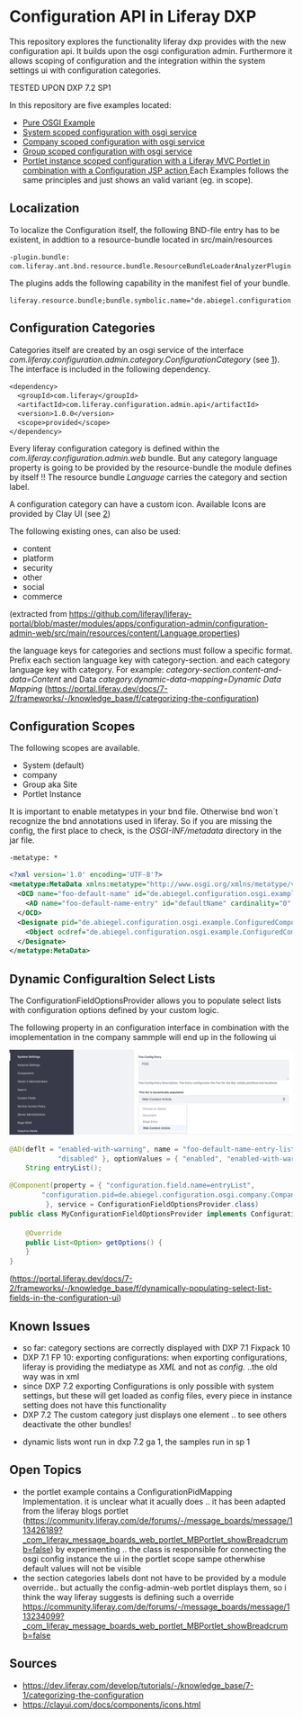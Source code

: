 # Configuration API in Liferay DXP
This repository explores the functionality liferay dxp provides with the new configuration api. It builds upon the osgi configuration admin. Furthermore it allows scoping of configuration and the integration within the system settings ui with configuration categories.


TESTED UPON DXP 7.2 SP1

In this repository are five examples located:
* [Pure OSGI Example](/osgi-core-annotation/README.md)
* [System scoped configuration with osgi service](/liferay-scoped-system/README.md)
* [Company scoped configuration with osgi service](/liferay-scoped-company/README.md)
* [Group scoped configuration with osgi service](/liferay-scoped-group/README.md)
* [Portlet instance scoped configuration with a Liferay MVC Portlet in combination with a Configuration JSP action ](/liferay-scoped-portlet-instance/README.md)
Each Examples follows the same principles and just shows an valid variant (eg. in scope).

## Localization 
To localize the  Configuration itself, the following BND-file entry has to be existent, in addtion to a resource-bundle located in src/main/resources

```
-plugin.bundle: com.liferay.ant.bnd.resource.bundle.ResourceBundleLoaderAnalyzerPlugin
```
The plugins adds the following capability in the manifest fiel of your bundle.

```
liferay.resource.bundle;bundle.symbolic.name="de.abiegel.configuration.osgi.example";resource.bundle.base.name="content.Language"
```

## Configuration Categories
Categories itself are created by an osgi service of the interface *com.liferay.configuration.admin.category.ConfigurationCategory* (see [1]).
The interface is included in the following dependency.

```
<dependency>
  <groupId>com.liferay</groupId>
  <artifactId>com.liferay.configuration.admin.api</artifactId>
  <version>1.0.0</version>
  <scope>provided</scope>
</dependency>
```

Every liferay configuration category is defined within the *com.liferay.configuration.admin.web* bundle. But any category language property is going to be provided by the resource-bundle the module defines by itself !! The resource bundle *Language* carries the category and section label. 


A configuration category can have a custom icon. Available Icons are provided by Clay UI (see [2])

The following existing ones, can also be used:

* content
* platform
* security
* other
* social
* commerce

(extracted from https://github.com/liferay/liferay-portal/blob/master/modules/apps/configuration-admin/configuration-admin-web/src/main/resources/content/Language.properties)


the language keys for categories and sections must follow a specific format. Prefix each section language key with category-section. and each category language key with category. For example:
*category-section.content-and-data=Content* and Data *category.dynamic-data-mapping=Dynamic Data Mapping*  (https://portal.liferay.dev/docs/7-2/frameworks/-/knowledge_base/f/categorizing-the-configuration)

## Configuration Scopes

The following scopes are available.

* System (default)
* company
* Group aka Site 
* Portlet Instance

It is important to enable metatypes in your bnd file. Otherwise bnd won´t recognize the bnd annotations used in liferay. So if you are missing the config, the first place to check, is the *OSGI-INF/metadata* directory in the jar file.

```
-metatype: *
```

```Xml
<?xml version='1.0' encoding='UTF-8'?>
<metatype:MetaData xmlns:metatype="http://www.osgi.org/xmlns/metatype/v1.1.0" localization="content/Language">
  <OCD name="foo-default-name" id="de.abiegel.configuration.osgi.example.ConfiguredComponentConfig" description="foo-default-name-desc">
    <AD name="foo-default-name-entry" id="defaultName" cardinality="0" required="false" default="FOO" type="String" description="foo-default-name-entry-desc"/>
  </OCD>
  <Designate pid="de.abiegel.configuration.osgi.example.ConfiguredComponentConfig">
    <Object ocdref="de.abiegel.configuration.osgi.example.ConfiguredComponentConfig"/>
  </Designate>
</metatype:MetaData>
```
## Dynamic Configuraltion Select Lists

The ConfigurationFieldOptionsProvider allows you to populate select lists with configuration options defined by your custom logic.


The following property in an configuration interface in combination with the imoplementation in tne company sammple will end up in the following ui 


![Dynamic Select List](liferay-scoped-company/images/dynamic.PNG "Dynamic Select List")

```java
@AD(deflt = "enabled-with-warning", name = "foo-default-name-entry-list",description = "foo-default-name-entry-list-desc", optionLabels = { "enabled", "enabled-with-warning",
			"disabled" }, optionValues = { "enabled", "enabled-with-warning", "disabled" }, required = false)
	String entryList();
```

```java
@Component(property = { "configuration.field.name=entryList",
        "configuration.pid=de.abiegel.configuration.osgi.company.CompanyConfiguredComponentConfig"
         }, service = ConfigurationFieldOptionsProvider.class)
public class MyConfigurationFieldOptionsProvider implements ConfigurationFieldOptionsProvider {

    @Override
    public List<Option> getOptions() {
    }
}
```

(https://portal.liferay.dev/docs/7-2/frameworks/-/knowledge_base/f/dynamically-populating-select-list-fields-in-the-configuration-ui)
## Known Issues

* so far: category sections are correctly displayed with DXP 7.1 Fixpack 10  
* DXP 7.1 FP 10: exporting configurations: when exporting configurations, liferay is providing the mediatype as *XML* and not as *config*. ..the old way was in xml
* since DXP 7.2 exporting Configurations is only possible with system settings, but these will get loaded as config files, every piece in instance setting does not have this functionality
* DXP 7.2 The custom category just displays one element .. to see others deactivate the other  bundles!
+ dynamic lists wont run in dxp 7.2 ga 1, the samples run in sp 1

## Open Topics
*  the portlet example contains a ConfigurationPidMapping Implementation. it is unclear what it acually does .. it has been adapted from the liferay blogs portlet (https://community.liferay.com/de/forums/-/message_boards/message/113426189?_com_liferay_message_boards_web_portlet_MBPortlet_showBreadcrumb=false) by experimenting .. the class is responsible for connecting the osgi config instance the ui in the portlet scope sampe otherwhise default values will not be visible 
* the section categories labels dont not have to be provided by a module override.. but actually the config-admin-web portlet displays them, so i think the way liferay suggests is defining such a override https://community.liferay.com/de/forums/-/message_boards/message/113234099?_com_liferay_message_boards_web_portlet_MBPortlet_showBreadcrumb=false


## Sources

* https://dev.liferay.com/develop/tutorials/-/knowledge_base/7-1/categorizing-the-configuration
* https://clayui.com/docs/components/icons.html

[1]: https://dev.liferay.com/develop/tutorials/-/knowledge_base/7-1/categorizing-the-configuration  "Creating Configuration Categories"

[2]: https://clayui.com/docs/components/icons.html  "Clay UI Icons"

[4]: https://github.com/liferay/liferay-portal/blob/master/modules/apps/configuration-admin/configuration-admin-api/src/main/java/com/liferay/configuration/admin/category/ConfigurationCategory.java  "ConfigurationCategory"





